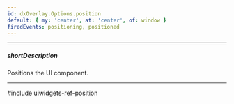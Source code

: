```yaml
---
id: dxOverlay.Options.position
default: { my: 'center', at: 'center', of: window }
firedEvents: positioning, positioned
---
```

---
##### shortDescription
Positions the UI component.

---
#include uiwidgets-ref-position